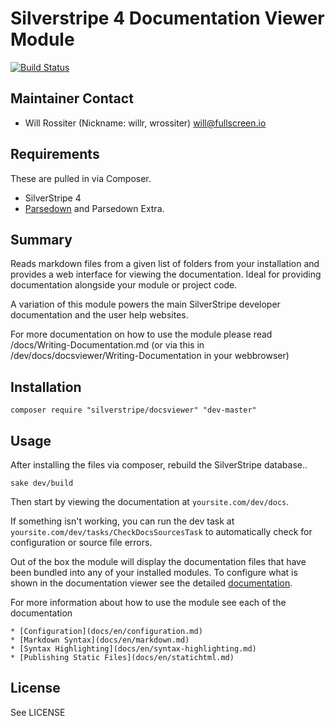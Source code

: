 # Silverstripe 4 Documentation Viewer Module

[![Build Status](https://secure.travis-ci.org/silverstripe/silverstripe-docsviewer.png?branch=master)](http://travis-ci.org/silverstripe/silverstripe-docsviewer)

## Maintainer Contact

* Will Rossiter (Nickname: willr, wrossiter)
 <will@fullscreen.io>

## Requirements

These are pulled in via Composer.

* SilverStripe 4
* [Parsedown](http://parsedown.org/) and Parsedown Extra.

## Summary

Reads markdown files from a given list of folders from your installation and
provides a web interface for viewing the documentation. Ideal for providing
documentation alongside your module or project code.

A variation of this module powers the main SilverStripe developer documentation
and the user help websites.

For more documentation on how to use the module please read /docs/Writing-Documentation.md
(or via this in /dev/docs/docsviewer/Writing-Documentation in your webbrowser)

## Installation

	composer require "silverstripe/docsviewer" "dev-master"

## Usage

After installing the files via composer, rebuild the SilverStripe database..

	sake dev/build

Then start by viewing the documentation at `yoursite.com/dev/docs`.

If something isn't working, you can run the dev task at `yoursite.com/dev/tasks/CheckDocsSourcesTask`
to automatically check for configuration or source file errors.

Out of the box the module will display the documentation files that have been
bundled into any of your installed modules. To configure what is shown in the
documentation viewer see the detailed [documentation](docs/en/configuration.md).

For more information about how to use the module see each of the documentation

	* [Configuration](docs/en/configuration.md)
	* [Markdown Syntax](docs/en/markdown.md)
	* [Syntax Highlighting](docs/en/syntax-highlighting.md)
	* [Publishing Static Files](docs/en/statichtml.md)

## License

See LICENSE
